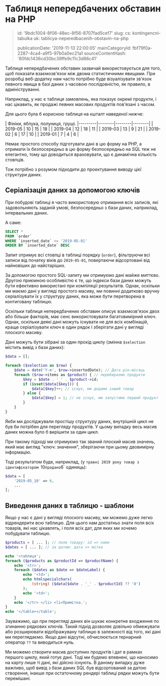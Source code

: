 Таблиця непередбачених обставин на PHP
======================================

> id: '9bdc1004-8f06-48ec-8f56-8707fad5cef7'
> slug:
> 	cs: kontingencni-tabulka
> 	uk: tablicya-neperedbacenih-obstavin-na-php
> 
> publicationDate: '2019-11-13 22:00:05'
> mainCategoryId: fbf79f0a-2287-4ca4-a9f5-97b0a0ec21a1
> sourceContentHash: '80fdc1436cd30bc39ffe9c11c3d86c41'

Таблиця непередбачених обставин зазвичай використовується для того, щоб показати взаємозв'язок між двома статистичними явищами. При розробці веб-додатку нам часто потрібно буде візуалізувати зв'язок певного явища в базі даних з часовою послідовністю, як правило, в адмініструванні.

Наприклад, у нас є таблиця замовлень, яка показує окремі продукти, і нас цікавить, як продажі певних масових продуктів пов'язані з часом.

Для цього була б корисною таблиця на кшталт наведеної нижче:

| Фініки, яблука, полуниця, груші.
|---------|--------|--------|--------|
| 2019-05 | 10 | 15 | 18 |
| 2019-04 | 12 | 18 | 11 |
| 2019-03 | 13 | 9 | 21 |
| 2019-02 | 6 | 17 | 10 |
| 2019-01 | 7 | 4 | 6 |

Немає простого способу підготувати дані в цю форму на PHP, а отримати їх безпосередньо в цю форму безпосередньо на SQL теж не елегантно, тому що доводиться враховувати, що є динамічна кількість стовпців.

Тож потрібно з розумом підходити до проектування виводу цієї структури даних.

Серіалізація даних за допомогою ключів
----------------------------

При побудові таблиці я часто використовую отримання всіх записів, які задовольняють заданій умові, безпосередньо з бази даних, наприклад, інтервальних даних.

А саме:

```sql
SELECT *
FROM `order`
WHERE `inserted_date` <= '2019-05-01'
ORDER BY `inserted_date` DESC
```

Запит отримує всі стовпці в таблиці порядку (`order`), фільтруючи всі записи від початку віків до ``2019-05-01``, повертаючи відсортовані від найновіших до найстаріших.

За допомогою простого SQL-запиту ми отримуємо дані майже миттєво. Другою приємною особливістю є те, що індекси бази даних можуть бути ефективно використані при компіляції результатів. Однак, оскільки ми маємо дані у вигляді простого масиву, ми повинні додатково вручну серіалізувати їх у структуру даних, яка може бути перетворена в контиговану таблицю.

Оскільки таблиця непередбачених обставин описує взаємозв'язок двох або більше факторів, має сенс використовувати багатовимірний ключ. Однак, оскільки деякі дані можуть існувати не для всіх комбінацій, краще серіалізувати ключ в один рядок і зберігати дані у вигляді плоского масиву.

Дані можуть бути зібрані за один прохід циклу (змінна `$selection` містить вивід з бази даних):

```php
$data = [];

foreach ($selection as $row) {
    $date = date('Y-m', $row->insertedDate); // Дата рік-місяць
    foreach ($row->items as $product) { // перебираємо продукти
        $key = $date . '_' . $product->id;
        if (isset($data[$key])) {
            $data[$key]++; // існує, ми додамо інший товар
        } else {
            $data[$key] = 1; // не існує, ми запустимо перший продукт
        }
    }
}
```

Якби ми досліджували простішу структуру даних, внутрішній цикл не був би потрібен для перегляду продуктів. У цьому випадку весь масив даних можна було б вирішити за один цикл.

При такому підході ми отримуємо так званий плоский масив значень, який має вигляд "ключ: значення", зберігаючи при цьому двовимірну інформацію.

Тоді результатом буде, наприклад, (у `травні 2019 року товар з ідентифікатором `10` продано `6` одиниць):

```php
$data = [
    '2019-05_10' => 6,
    ...
];
```

Виведення даних в таблицю - шаблони
-------------------------------

Якщо у нас є дані у вигляді плоского масиву, ми можемо дуже легко відрендерити всю таблицю. Для цього нам достатньо знати поля всіх товарів, які нас цікавлять, і поля всіх дат, для яких ми хочемо побудувати таблицю.

```php
$products = [ ... ]; // поле товару: id => name
$dates = [ ... ]; // за датою: дата => мітка

echo '<таблиця';
foreach ($products as $productId => $productName) {
    echo '<tr>';
    foreach ($dates as $date => $dateLabel) {
        echo '<td>';
        echo htmlspecialchars(
            (string) ($data[$date . '_' . $productId] ?? '0')
        );
        echo '<td>';
    }
    echo '</tr> </li> <li>Примітка.';
}
echo '</table></table';
```

Зауважимо, що при перегляді даних він шукає конкретне входження по згинанню рядкових ключів. Такий підхід дозволяє довільно обмежувати або розширювати відображувану таблицю в залежності від того, які дані ми переглядаємо. Якщо дані відсутні, обчислюється тернарний оператор `??` та виводиться нуль.

Ми можемо створити масив доступних продуктів і дат в рамках першого циклу, який готує дані. Тоді ми будемо впевнені, що наносимо на карту лише ті дані, які дійсно існують. В даному випадку дуже важливо, щоб вивід з бази даних SQL був відсортований за датою створення, інакше при остаточному рендері таблиці рядки можуть бути перемішані.
